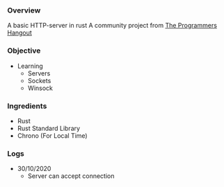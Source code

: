 ### Overview 
A basic HTTP-server in rust 
A community project from [The Programmers Hangout](https://theprogrammershangout.com/resources/projects)

### Objective 
- Learning
  - Servers
  - Sockets
  - Winsock

### Ingredients
- Rust
- Rust Standard Library
- Chrono (For Local Time)

### Logs
- 30/10/2020 
  - Server can accept connection